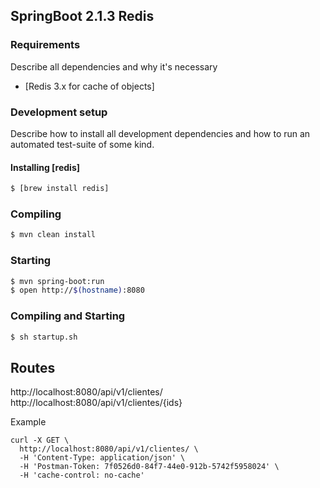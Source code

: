 ## SpringBoot 2.1.3 Redis


### Requirements
Describe all dependencies and why it's necessary
* [Redis 3.x for cache of objects]

### Development setup
Describe how to install all development dependencies and how to run an automated test-suite of some kind. 

#### Installing [redis]
```sh
$ [brew install redis]
```

### Compiling 
```sh
$ mvn clean install
```

### Starting 
```sh
$ mvn spring-boot:run
$ open http://$(hostname):8080
```

### Compiling and Starting
```sh
$ sh startup.sh
```
## Routes
http://localhost:8080/api/v1/clientes/
http://localhost:8080/api/v1/clientes/{ids}

Example 
```
curl -X GET \
  http://localhost:8080/api/v1/clientes/ \
  -H 'Content-Type: application/json' \
  -H 'Postman-Token: 7f0526d0-84f7-44e0-912b-5742f5958024' \
  -H 'cache-control: no-cache'
  ```
